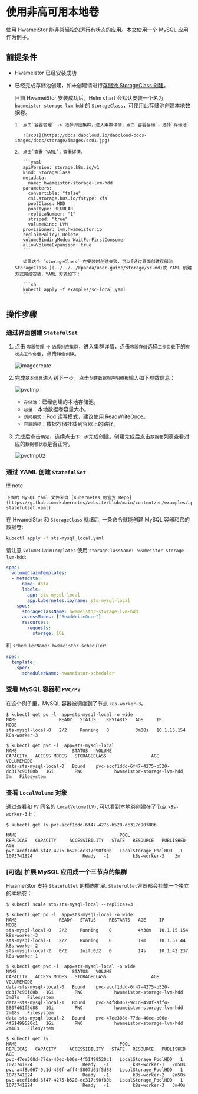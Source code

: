 # 使用非高可用本地卷

使用 HwameiStor 能非常轻松的运行有状态的应用。本文使用一个 MySQL 应用作为例子。

## 前提条件

- Hwameistor 已经安装成功

- 已经完成存储池创建，如未创建请进行[存储池 StorageClass 创建](../../../kpanda/user-guide/storage/sc.md)。
    
    目前 HwameiStor 安装成功后，Helm chart 会默认安装一个名为 `hwameistor-storage-lvm-hdd` 的 `StorageClass`，可使用此存储池创建本地数据卷。

      1. 点击`容器管理` -> 选择对应集群，进入集群详情，点击`容器存储`，选择`存储池`
      
         ![sc01](https://docs.daocloud.io/daocloud-docs-images/docs/storage/images/sc01.jpg)

      2. 点击`查看 YAML`，查看详情。

         ```yaml
         apiVersion: storage.k8s.io/v1
         kind: StorageClass
         metadata:
           name: hwameistor-storage-lvm-hdd
         parameters:
           convertible: "false"
           csi.storage.k8s.io/fstype: xfs
           poolClass: HDD
           poolType: REGULAR
           replicaNumber: "1"
           striped: "true"
           volumeKind: LVM
         provisioner: lvm.hwameistor.io
         reclaimPolicy: Delete
         volumeBindingMode: WaitForFirstConsumer
         allowVolumeExpansion: true
         ```

         如果这个 `storageClass` 在安装时创建失败，可以[通过界面创建存储池 StorageClass ](../../../kpanda/user-guide/storage/sc.md)或 YAML 创建方式完成安装，YAML 方式如下：

         ```sh
         kubectl apply -f examples/sc-local.yaml
         ```

## 操作步骤

### 通过界面创建 `StatefulSet`

1. 点击 `容器管理` -> `选择对应集群`，进入集群详情，点击`容器存储`选择`工作负载`下的`有状态工作负载`，点击`镜像创建`。

    ![imagecreate](https://docs.daocloud.io/daocloud-docs-images/docs/storage/images/imagecreate01.jpg)

2. 完成`基本信息`进入到下一步，点击`创建数据卷声明模板`输入如下参数信息：

    ![pvctmp](https://docs.daocloud.io/daocloud-docs-images/docs/storage/images/pvctmp01.jpg)

    - `存储池`：已经创建的本地存储池。
    - `容量`：本地数据卷容量大小。
    - `访问模式`：Pod 读写模式，建议使用 ReadWriteOnce。
    - `容器路径`：数据存储挂载到容器上的路径。

3. 完成后点击`确定`，连续点击`下一步`完成创建。创建完成后点击`数据卷`列表查看对应的`数据卷状态`是否正常。

    ![pvctmp02](https://docs.daocloud.io/daocloud-docs-images/docs/storage/images/pvctmp02.jpg)

### 通过 YAML 创建 `StatefulSet`

!!! note

    下面的 MySQL Yaml 文件来自 [Kubernetes 的官方 Repo](https://github.com/kubernetes/website/blob/main/content/en/examples/application/mysql/mysql-statefulset.yaml)

在 HwameiStor 和 `StorageClass` 就绪后, 一条命令就能创建 MySQL 容器和它的数据卷:

```sh
kubectl apply -f sts-mysql_local.yaml
```

请注意 `volumeClaimTemplates` 使用 `storageClassName: hwameistor-storage-lvm-hdd`:

```yaml
spec:
  volumeClaimTemplates:
  - metadata:
      name: data
      labels:
        app: sts-mysql-local
        app.kubernetes.io/name: sts-mysql-local
    spec:
      storageClassName: hwameistor-storage-lvm-hdd
      accessModes: ["ReadWriteOnce"]
      resources:
        requests:
          storage: 1Gi
```

和 `schedulerName: hwameistor-scheduler`:

```yaml
spec:
  template:
    spec:
      schedulerName: hwameistor-scheduler
```

### 查看 MySQL 容器和 `PVC/PV`

在这个例子里，MySQL 容器被调度到了节点 `k8s-worker-3`。

```console
$ kubectl get po -l  app=sts-mysql-local -o wide
NAME                READY   STATUS    RESTARTS   AGE     IP            NODE        
sts-mysql-local-0   2/2     Running   0          3m08s   10.1.15.154   k8s-worker-3

$ kubectl get pvc -l  app=sts-mysql-local
NAME                     STATUS   VOLUME                                     CAPACITY   ACCESS MODES   STORAGECLASS                 AGE   VOLUMEMODE
data-sts-mysql-local-0   Bound    pvc-accf1ddd-6f47-4275-b520-dc317c90f80b   1Gi        RWO            hwameistor-storage-lvm-hdd    3m   Filesystem
```

### 查看 `LocalVolume` 对象

通过查看和 `PV` 同名的 `LocalVolume(LV)`, 可以看到本地卷创建在了节点 `k8s-worker-3`上：

```console
$ kubectl get lv pvc-accf1ddd-6f47-4275-b520-dc317c90f80b

NAME                                       POOL                   REPLICAS   CAPACITY     ACCESSIBILITY   STATE   RESOURCE   PUBLISHED      AGE
pvc-accf1ddd-6f47-4275-b520-dc317c90f80b   LocalStorage_PoolHDD   1          1073741824                   Ready   -1         k8s-worker-3    3m
```

### [可选] 扩展 MySQL 应用成一个三节点的集群

HwameiStor 支持 `StatefulSet` 的横向扩展. `StatefulSet`容器都会挂载一个独立的本地卷：

```console
$ kubectl scale sts/sts-mysql-local --replicas=3

$ kubectl get po -l  app=sts-mysql-local -o wide
NAME                READY   STATUS     RESTARTS   AGE     IP            NODE        
sts-mysql-local-0   2/2     Running    0          4h38m   10.1.15.154   k8s-worker-3
sts-mysql-local-1   2/2     Running    0          19m     10.1.57.44    k8s-worker-2
sts-mysql-local-2   0/2     Init:0/2   0          14s     10.1.42.237   k8s-worker-1

$ kubectl get pvc -l  app=sts-mysql-local -o wide
NAME                     STATUS   VOLUME                                     CAPACITY   ACCESS MODES   STORAGECLASS                 AGE     VOLUMEMODE
data-sts-mysql-local-0   Bound    pvc-accf1ddd-6f47-4275-b520-dc317c90f80b   1Gi        RWO            hwameistor-storage-lvm-hdd   3m07s   Filesystem
data-sts-mysql-local-1   Bound    pvc-a4f8b067-9c1d-450f-aff4-5807d61f5d88   1Gi        RWO            hwameistor-storage-lvm-hdd   2m18s   Filesystem
data-sts-mysql-local-2   Bound    pvc-47ee308d-77da-40ec-b06e-4f51499520c1   1Gi        RWO            hwameistor-storage-lvm-hdd   2m18s   Filesystem

$ kubectl get lv
NAME                                       POOL                   REPLICAS   CAPACITY     ACCESSIBILITY   STATE   RESOURCE   PUBLISHED      AGE
pvc-47ee308d-77da-40ec-b06e-4f51499520c1   LocalStorage_PoolHDD   1          1073741824                   Ready   -1         k8s-worker-1   2m50s
pvc-a4f8b067-9c1d-450f-aff4-5807d61f5d88   LocalStorage_PoolHDD   1          1073741824                   Ready   -1         k8s-worker-2   2m50s
pvc-accf1ddd-6f47-4275-b520-dc317c90f80b   LocalStorage_PoolHDD   1          1073741824                   Ready   -1         k8s-worker-3   3m40s
```
